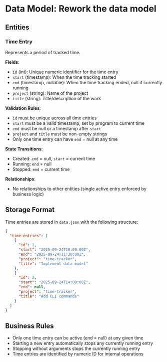 # Data Model: Rework the data model

## Entities

### Time Entry
Represents a period of tracked time.

**Fields**:
- `id` (int): Unique numeric identifier for the time entry
- `start` (timestamp): When the time tracking started
- `end` (timestamp, nullable): When the time tracking ended, null if currently running
- `project` (string): Name of the project
- `title` (string): Title/description of the work

**Validation Rules**:
- `id` must be unique across all time entries
- `start` must be a valid timestamp, set by program to current time
- `end` must be null or a timestamp after `start`
- `project` and `title` must be non-empty strings
- Only one time entry can have `end` = null at any time

**State Transitions**:
- Created: `end` = null, `start` = current time
- Running: `end` = null
- Stopped: `end` = current time

**Relationships**:
- No relationships to other entities (single active entry enforced by business logic)

## Storage Format
Time entries are stored in `data.json` with the following structure:
```json
{
  "time-entries": [
    {
      "id": 1,
      "start": "2025-09-24T10:00:00Z",
      "end": "2025-09-24T11:30:00Z",
      "project": "time-tracker",
      "title": "Implement data model"
    },
    {
      "id": 2,
      "start": "2025-09-24T14:00:00Z",
      "end": null,
      "project": "time-tracker",
      "title": "Add CLI commands"
    }
  ]
}
```

## Business Rules
- Only one time entry can be active (end = null) at any given time
- Starting a new entry automatically stops any currently running entry
- Stopping without arguments stops the currently running entry
- Time entries are identified by numeric ID for internal operations